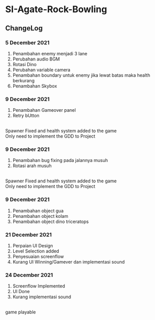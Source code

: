 # SI-Agate-Rock-Bowling
## ChangeLog
### 5 December 2021
1. Penambahan enemy menjadi 3 lane
2. Perubahan audio BGM
3. Rotasi Dino
4. Perubahan variable camera
5. Penambahan boundary untuk enemy jika lewat batas maka health berkurang
6. Penambahan Skybox

### 9 December 2021
1. Penambahan Gameover panel
2. Retry bUtton

<br />
Spawner Fixed and health system added to the game
<br />
Only need to implement the GDD to Project

### 9 December 2021
1. Penambahan bug fixing pada jalannya musuh
2. Rotasi arah musuh

<br />
Spawner Fixed and health system added to the game
<br />
Only need to implement the GDD to Project

### 9 December 2021
1. Penambahan object gua
2. Penambahan object kolam
3. Penambahan object dino triceratops

### 21 December 2021
1. Perpaian UI Design
2. Level Selection added
3. Penyesuaian screenflow
4. Kurang UI Winning/Gamever dan implementasi sound 

### 24 December 2021
1. Screenflow Implemented
2. UI Done
3. Kurang implementasi sound 

<br />
game playable
<br />

